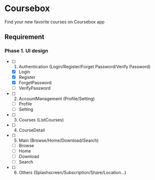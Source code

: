 # Coursebox

Find your new favorite courses on Coursebox app

## Requirement

### Phase 1. UI design

- [ ] 1.  Authentication (Login/Register/Forget Password/Verify Password)
  - [x] Login
  - [x] Register
  - [x] ForgetPassword
  - [ ] VerifyPassword
- [ ] 2.  AccountManagement (Profile/Setting)
  - [ ] Profile
  - [ ] Setting
- [ ] 3.  Courses (ListCourses)
- [ ] 4.  CourseDetail
- [ ] 5.  Main (Browse/Home/Download/Search)
  - [ ] Browse
  - [ ] Home
  - [ ] Download
  - [ ] Search
- [ ] 6.  Others (Splashscreen/Subscription/Share/Location...)
